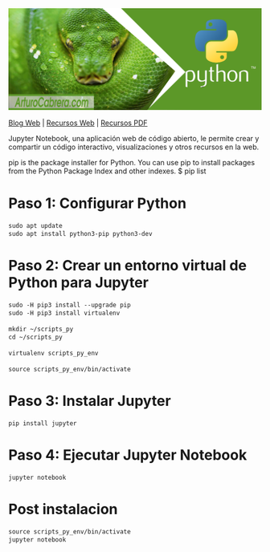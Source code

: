   <a class="header-badge" target="_blank" href="https://arturocabrera.com/etiqueta/python">
  <img src="https://github.com/GNUXDAR/scripts_py/blob/main/img/py_img.png">
  </a>

[Blog Web](https://arturocabrera.com/blog) | [Recursos Web](Docs/links.md) | [Recursos PDF](Docs/PDF/pdfs.md)

Jupyter Notebook, una aplicación web de código abierto, 
le permite crear y compartir un código interactivo, 
visualizaciones y otros recursos en la web.

pip is the package installer for Python. You can use pip to install packages from the Python Package Index and other indexes.   $ pip list

# Paso 1: Configurar Python
    sudo apt update
    sudo apt install python3-pip python3-dev

# Paso 2: Crear un entorno virtual de Python para Jupyter
    sudo -H pip3 install --upgrade pip
    sudo -H pip3 install virtualenv

    mkdir ~/scripts_py
    cd ~/scripts_py

    virtualenv scripts_py_env

    source scripts_py_env/bin/activate

# Paso 3: Instalar Jupyter
    pip install jupyter

# Paso 4: Ejecutar Jupyter Notebook
    jupyter notebook

# Post instalacion
    source scripts_py_env/bin/activate
    jupyter notebook